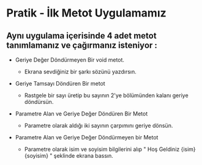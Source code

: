 # Pratik - İlk Metot Uygulamamız
  ## Aynı uygulama içerisinde 4 adet metot tanımlamanız ve çağırmanız isteniyor :

* Geriye Değer Döndürmeyen Bir void metot.
  * Ekrana sevdiğiniz bir şarkı sözünü yazdırsın. 

* Geriye Tamsayı Döndüren Bir metot
  * Rastgele bir sayı üretip bu sayının 2'ye bölümünden kalanı geriye döndürsün.

* Parametre Alan ve Geriye Değer Döndüren Bir Metot
  * Parametre olarak aldığı iki sayının çarpımını geriye dönsün.

* Parametre Alan ve Geriye Değer Döndürmeyen bir Metot
  * Parametre olarak isim ve soyisim bilgilerini alıp " Hoş Geldiniz {isim} {soyisim} " şeklinde ekrana bassın.
